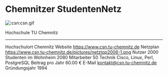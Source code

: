 # Chemnitzer StudentenNetz

![:csn:csn.gif](csn/csn.gif)

  Hochschule              TU Chemnitz
  ----------------------- -------------------------------------------------------------
  Hochschulort            Chemnitz
  Website                 <https://www.csn.tu-chemnitz.de>
  Netzplan                <https://www.csn.tu-chemnitz.de/pictures/netztop2006-1.png>
  Nutzer                  2000
  Studenten im Wohnheim   2080
  Mitarbeiter             50
  Technik                 Cisco, Linux, Perl, PostgreSQL
  Beitrag pro Jahr        60.00 €
  E-Mail                  <kontakt@csn.tu-chemnitz.de>
  Gründungsjahr           1994

